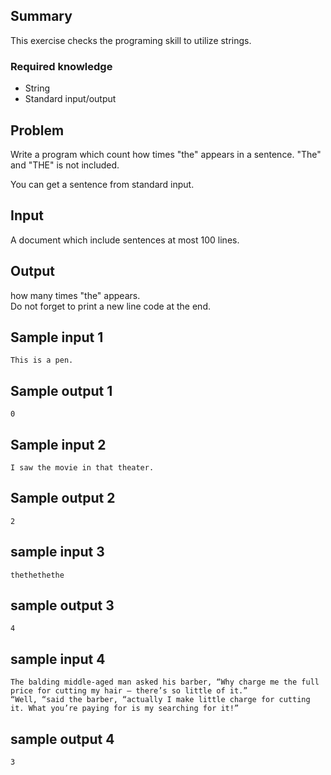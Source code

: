
Summary
------
This exercise checks the programing skill to utilize strings.

### Required knowledge
* String
* Standard input/output


Problem
------
Write a program which count how times "the" appears in a sentence. "The" and "THE" is not included.  

You can get a sentence from standard input.

Input
-----------
A document which include sentences at most 100 lines.


Output
-----------
how many times "the" appears.   
Do not forget to print a new line code at the end.  


Sample input 1
-----------
    This is a pen.


Sample output 1
-----------
    0


Sample input 2
-----------
    I saw the movie in that theater.


Sample output 2
-----------
    2



sample input 3
-----------
    thethethethe


sample output 3
-----------
    4



sample input 4
-----------
    The balding middle-aged man asked his barber, “Why charge me the full price for cutting my hair — there’s so little of it.”
    “Well, “said the barber, “actually I make little charge for cutting it. What you’re paying for is my searching for it!”


sample output 4
-----------
    3


